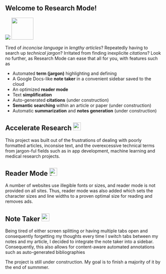 ## Welcome to Research Mode!

<a href="https://chrome.google.com/webstore/detail/researchy/ngeljggnajfepdokmccoolkjbomnlime"><img src="https://developer.chrome.com/webstore/images/ChromeWebStore_BadgeWBorder_v2_206x58.png"/></a>
<a href="https://github.com/kevinlu1248/researchy-chrome-extension"><img src="https://github.githubassets.com/images/modules/logos_page/GitHub-Mark.png" height="70"/></a>

Tired of *inconcise language* in *lengthy articles*? Repeatedly having to search up *technical jargon*? Irritated from finding inexplicite *citations*? Look no further, as Research Mode can ease that all for you, with features such as
* Automated **term (jargon)** highlighting and defining
* A Google Docs-like **note taker** in a convenient sidebar saved to the cloud
* An optimized **reader mode**
* Text **simplification**
* Auto-generated **citations** (under construction)
* **Semantic searching** within an article or paper (under construction)
* Automatic **summarization** and **notes generation** (under construction)

## Accelerate Research <img src="https://github.githubassets.com/images/icons/emoji/unicode/1f52c.png" alt="microscope" width="25"/>

This project was built out of the frustrations of dealing with poorly formatted articles, inconsise text, and the overexcessive technical terms from jargon-ful fields such as in app development, machine learning and medical research projects. 

## Reader Mode <img src="https://github.githubassets.com/images/icons/emoji/unicode/1f4d6.png" alt="book" width="25"/>
A number of websites use illegible fonts or sizes, and reader mode is not provided on all sites. Thus, reader mode was also added which sets the character sizes and line widths to a proven optimal size for reading and removes ads. 

## Note Taker <img src="https://github.githubassets.com/images/icons/emoji/unicode/1f4dd.png" alt="memo" width="25"/>
Being tired of either screen splitting or having multiple tabs open and consequently forgetting my thoughts every time I switch tabs between my notes and my article, I decided to integrate the note taker into a sidebar. Consequently, this also allows for content-aware automated annotations such as auto-generated bibliographies

The project is still under construction. My goal is to finish a majority of it by the end of summmer.
